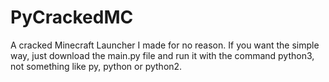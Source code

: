 # PyCrackedMC
A cracked Minecraft Launcher I made for no reason.
If you want the simple way, just download the main.py file and run it with the command python3, not something like py, python or python2.
